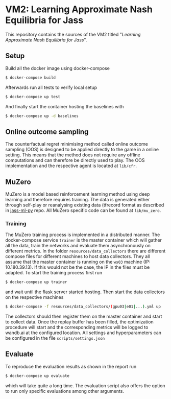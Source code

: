 # VM2: Learning Approximate Nash Equilibria for Jass
This repository contains the sources of the VM2 titled "_Learning Approximate Nash Equilibria for Jass_".


## Setup
Build all the docker image using docker-compose

```bash
$ docker-compose build
```

Afterwards run all tests to verify local setup

```bash
$ docker-compose up test
```

And finally start the container hosting the baselines with

```bash
$ docker-compose up -d baselines
```
## Online outcome sampling
The counterfactual regret minimising method called online outcome sampling (OOS) is designed to be applied directly 
to the game in a online setting. This means that the method does not require any offline computations and can therefore
be directly used to play. The OOS implementation and the respective agent is located at `lib/cfr`.

## MuZero
MuZero is a model based reinforcement learning method using deep learning and therefore requires training.
The data is generated either through self-play or reanalysing existing data (tfrecord format as described in [jass-ml-py](https://github.com/thomas-koller/jass-ml-py/tree/master/jass/features) repo.
All MuZero specific code can be found at `lib/mu_zero`.

### Training
The MuZero training process is implemented in a distributed manner.
The docker-compose service `trainer` is the master container which will gather all the data, train the networks
and evaluate them asynchronously on different metrics.
In the folder `resources/data_collectors` there are different compose files for different machines to host data collectors.
They all assume that the master container is running on the `ws03` machine (IP: 10.180.39.13).
If this would not be the case, the IP in the files must be adapted.
To start the training process first run 

```bash
$ docker-compose up trainer
```

and wait until the flask server started hosting. Then start the data collectors on the respective machines

```bash
$ docker-compose -f resources/data_collectors/(gpu03|e01|...).yml up
```

The collectors should then register them on the master container and start to collect data.
Once the replay buffer has been filled, the optimization procedure will start and the corresponding metrics will
be logged to wandb.ai at the configured location.
All settings and hyperparameters can be configured in the file `scripts/settings.json` 


## Evaluate
To reproduce the evaluation results as shown in the report run
```bash
$ docker-compose up evaluate
```
which will take quite a long time.
The evaluation script also offers the option to run only specific evaluations among other arguments.
